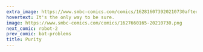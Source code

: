 ```yaml
---
extra_image: https://www.smbc-comics.com/comics/162816073920210730after.png
hovertext: It's the only way to be sure.
image: https://www.smbc-comics.com/comics/1627660165-20210730.png
next_comic: robot-2
prev_comic: bat-problems
title: Purity
---
```


